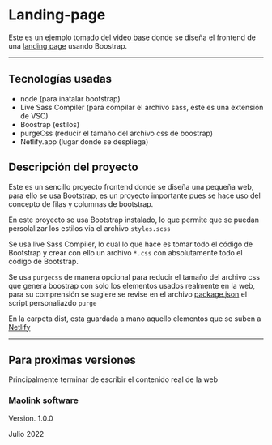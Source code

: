 
# Landing-page
Este es un ejemplo tomado del [video base](https://www.youtube.com/watch?v=7zdFJulzXb4&list=PLnunbwZjHqMO-JII_HBf5TAzdzaBJP34w&index=15) donde se diseña el frontend de una [landing page](https://my-irobot.netlify.app) usando Boostrap. 
***


## Tecnologías usadas
- node (para inatalar bootstrap)
- Live Sass Compiler (para compilar el archivo sass, este es una extensión de VSC)
- Boostrap (estilos)
- purgeCss  (reducir el tamaño del archivo css de boostrap)
- Netlify.app (lugar donde se despliega)


## Descripción del proyecto
Este es un sencillo proyecto frontend donde se diseña una pequeña web, para ello se usa Bootstrap, es un proyecto importante pues se hace uso del concepto de filas y columnas de bootstrap.

En este proyecto se usa Bootstrap instalado, lo que permite que se puedan persolalizar los estilos via el archivo `styles.scss`

Se usa live Sass Compiler, lo cual lo que hace es tomar todo el código de Bootstrap y crear con ello un archivo `*.css` con absolutamente todo el código de Bootstrap.

Se usa `purgecss` de manera opcional para reducir el tamaño del archivo css que genera boostrap con solo los elementos usados realmente en la web, para su comprensión se sugiere se revise en el archivo [package.json](./package.json) el script personaliazdo `purge`

En la carpeta dist, esta guardada a mano aquello elementos que se suben a [Netlify](http://www.netlify.app)
***

## Para proximas versiones
Principalmente terminar de escribir el contenido real de la web

### Maolink software
Version. 1.0.0

Julio 2022




